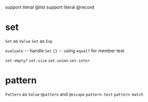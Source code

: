 support literal @list
support literal @record

# set

`Set` as `Value`
`Set` as `Exp`

`evaluate` -- handle `Set` `{}` -- using `equal?` for member test

`set-empty?`
`set-size`
`set-union`
`set-inter`

# pattern

`Pattern` as `Value`
`@pattern` and `@escape`
`pattern-test`
`pattern-match`
